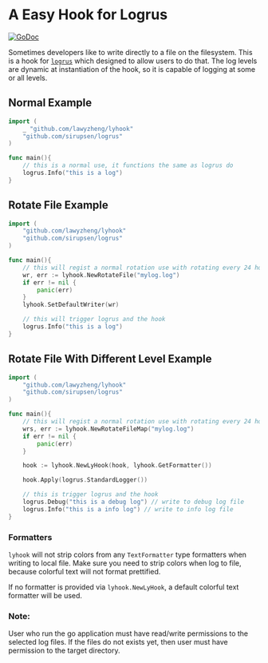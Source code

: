 # A Easy Hook for Logrus

[![GoDoc](https://godoc.org/github.com/layzheng/lyhook?status.svg)](https://pkg.go.dev/github.com/lawyzheng/lyhook)

Sometimes developers like to write directly to a file on the filesystem. This is a hook for [`logrus`](https://github.com/sirupsen/logrus) which designed to allow users to do that. The log levels are dynamic at instantiation of the hook, so it is capable of logging at some or all levels.

## Normal Example
```go
import (
	_ "github.com/lawyzheng/lyhook"
	"github.com/sirupsen/logrus"
)

func main(){
	// this is a normal use, it functions the same as logrus do
	logrus.Info("this is a log")
}
```

## Rotate File Example

```go
import (
	"github.com/lawyzheng/lyhook"
	"github.com/sirupsen/logrus"
)

func main(){
	// this will regist a normal rotation use with rotating every 24 hours, retaining last one week log
	wr, err := lyhook.NewRotateFile("mylog.log")
	if err != nil {
		panic(err)
	}
	lyhook.SetDefaultWriter(wr)

	// this will trigger logrus and the hook
	logrus.Info("this is a log")
}
```

## Rotate File With Different Level Example

```go
import (
	"github.com/lawyzheng/lyhook"
	"github.com/sirupsen/logrus"
)

func main(){
	// this will regist a normal rotation use with rotating every 24 hours, retaining last one week log
	wrs, err := lyhook.NewRotateFileMap("mylog.log")
	if err != nil {
		panic(err)
	}

	hook := lyhook.NewLyHook(hook, lyhook.GetFormatter())

	hook.Apply(logrus.StandardLogger())

	// this is trigger logrus and the hook
	logrus.Debug("this is a debug log") // write to debug log file
	logrus.Info("this is a info log") // write to info log file
}
```

### Formatters
`lyhook` will not strip colors from any `TextFormatter` type formatters when writing to local file. Make sure you need to strip colors when log to file, because colorful text will not format prettified.

If no formatter is provided via `lyhook.NewLyHook`, a default colorful text formatter will be used.


### Note:
User who run the go application must have read/write permissions to the selected log files. If the files do not exists yet, then user must have permission to the target directory.
